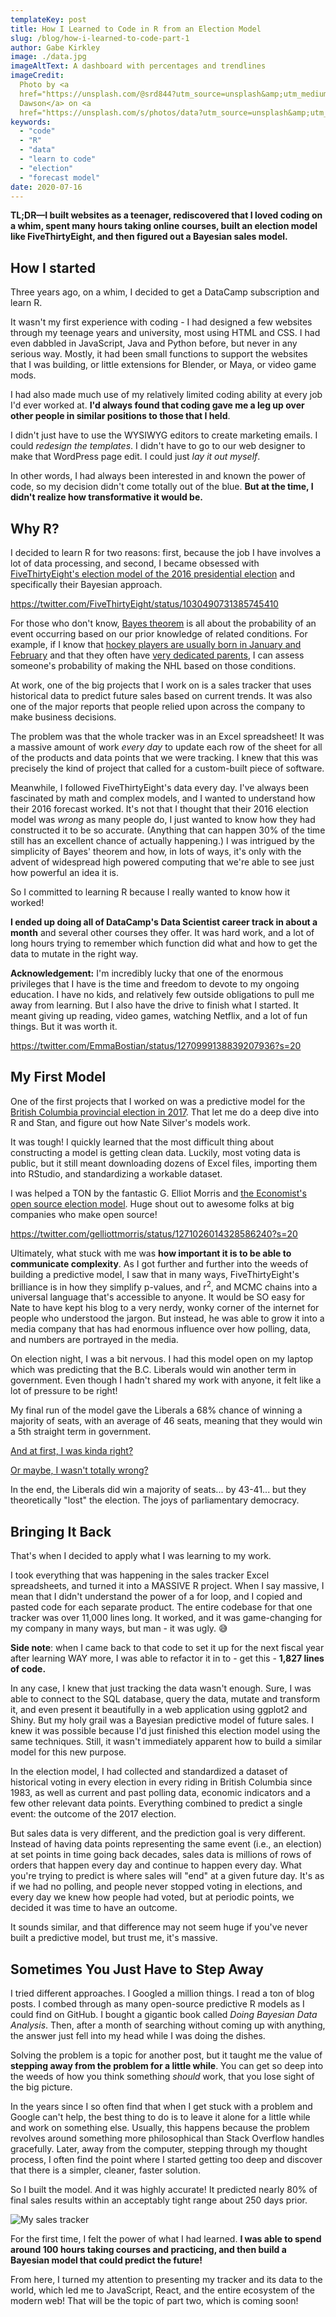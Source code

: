 ```yaml
---
templateKey: post
title: How I Learned to Code in R from an Election Model
slug: /blog/how-i-learned-to-code-part-1
author: Gabe Kirkley
image: ./data.jpg
imageAltText: A dashboard with percentages and trendlines
imageCredit:
  Photo by <a
  href="https://unsplash.com/@srd844?utm_source=unsplash&amp;utm_medium=referral&amp;utm_content=creditCopyText">Stephen
  Dawson</a> on <a
  href="https://unsplash.com/s/photos/data?utm_source=unsplash&amp;utm_medium=referral&amp;utm_content=creditCopyText">Unsplash</a>
keywords:
  - "code"
  - "R"
  - "data"
  - "learn to code"
  - "election"
  - "forecast model"
date: 2020-07-16
---
```


**TL;DR—I built websites as a teenager, rediscovered that I loved coding on a
whim, spent many hours taking online courses, built an election model like
FiveThirtyEight, and then figured out a Bayesian sales model.**

## How I started

Three years ago, on a whim, I decided to get a DataCamp subscription and learn
R.

It wasn't my first experience with coding - I had designed a few websites
through my teenage years and university, most using HTML and CSS. I had even
dabbled in JavaScript, Java and Python before, but never in any serious way.
Mostly, it had been small functions to support the websites that I was building,
or little extensions for Blender, or Maya, or video game mods.

I had also made much use of my relatively limited coding ability at every job
I'd ever worked at. **I'd always found that coding gave me a leg up over other
people in similar positions to those that I held**.

I didn't just have to use the WYSIWYG editors to create marketing emails. I
could _redesign the templates_. I didn't have to go to our web designer to make
that WordPress page edit. I could just _lay it out myself_.

In other words, I had always been interested in and known the power of code, so
my decision didn't come totally out of the blue. **But at the time, I didn't
realize how transformative it would be.**

## Why R?

I decided to learn R for two reasons: first, because the job I have involves a
lot of data processing, and second, I became obsessed with
[FiveThirtyEight's election model of the 2016 presidential election](https://projects.fivethirtyeight.com/2016-election-forecast/)
and specifically their Bayesian approach.

https://twitter.com/FiveThirtyEight/status/1030490731385745410

For those who don't know,
[Bayes theorem](https://en.wikipedia.org/wiki/Bayes%27_theorem) is all about the
probability of an event occurring based on our prior knowledge of related
conditions. For example, if I know that
[hockey players are usually born in January and February](https://www.nhl.com/mapleleafs/news/the-importance-of-a-players-birthday/c-536337)
and that they often have
[very dedicated parents](https://nationalpost.com/news/canada/canadian-roulette-why-some-parents-devote-everything-for-the-infinitesimal-chance-of-getting-their-kid-into-the-nhl),
I can assess someone's probability of making the NHL based on those conditions.

At work, one of the big projects that I work on is a sales tracker that uses
historical data to predict future sales based on current trends. It was also one
of the major reports that people relied upon across the company to make business
decisions.

The problem was that the whole tracker was in an Excel spreadsheet! It was a
massive amount of work _every day_ to update each row of the sheet for all of
the products and data points that we were tracking. I knew that this was
precisely the kind of project that called for a custom-built piece of software.

Meanwhile, I followed FiveThirtyEight's data every day. I've always been
fascinated by math and complex models, and I wanted to understand how their 2016
forecast worked. It's not that I thought that their 2016 election model was
_wrong_ as many people do, I just wanted to know how they had constructed it to
be so accurate. (Anything that can happen 30% of the time still has an excellent
chance of actually happening.) I was intrigued by the simplicity of Bayes'
theorem and how, in lots of ways, it's only with the advent of widespread high
powered computing that we're able to see just how powerful an idea it is.

So I committed to learning R because I really wanted to know how it worked!

**I ended up doing all of DataCamp's Data Scientist career track in about a
month** and several other courses they offer. It was hard work, and a lot of
long hours trying to remember which function did what and how to get the data to
mutate in the right way.

**Acknowledgement:** I'm incredibly lucky that one of the enormous privileges
that I have is the time and freedom to devote to my ongoing education. I have no
kids, and relatively few outside obligations to pull me away from learning. But
I also have the drive to finish what I started. It meant giving up reading,
video games, watching Netflix, and a lot of fun things. But it was worth it.

https://twitter.com/EmmaBostian/status/1270999138839207936?s=20

## My First Model

One of the first projects that I worked on was a predictive model for the
[British Columbia provincial election in 2017](https://en.wikipedia.org/wiki/2017_British_Columbia_general_election).
That let me do a deep dive into R and Stan, and figure out how Nate Silver's
models work.

It was tough! I quickly learned that the most difficult thing about constructing
a model is getting clean data. Luckily, most voting data is public, but it still
meant downloading dozens of Excel files, importing them into RStudio, and
standardizing a workable dataset.

I was helped a TON by the fantastic G. Elliot Morris and
[the Economist's open source election model](https://github.com/TheEconomist/us-potus-model).
Huge shout out to awesome folks at big companies who make open source!

https://twitter.com/gelliottmorris/status/1271026014328586240?s=20

Ultimately, what stuck with me was **how important it is to be able to
communicate complexity**. As I got further and further into the weeds of
building a predictive model, I saw that in many ways, FiveThirtyEight's
brilliance is in how they simplify p-values, and r<sup>2</sup>, and MCMC chains
into a universal language that's accessible to anyone. It would be SO easy for
Nate to have kept his blog to a very nerdy, wonky corner of the internet for
people who understood the jargon. But instead, he was able to grow it into a
media company that has had enormous influence over how polling, data, and
numbers are portrayed in the media.

On election night, I was a bit nervous. I had this model open on my laptop which
was predicting that the B.C. Liberals would win another term in government. Even
though I hadn't shared my work with anyone, it felt like a lot of pressure to be
right!

My final run of the model gave the Liberals a 68% chance of winning a majority
of seats, with an average of 46 seats, meaning that they would win a 5th
straight term in government.

[And at first, I was kinda right?](https://www.cbc.ca/news/canada/british-columbia/bc-election-2017-results-1.4107582)

[Or maybe, I wasn't totally wrong?](https://www.cbc.ca/news/canada/british-columbia/horgan-government-guichon-2017-1.4185204)

In the end, the Liberals did win a majority of seats... by 43-41... but they
theoretically "lost" the election. The joys of parliamentary democracy.

## Bringing It Back

That's when I decided to apply what I was learning to my work.

I took everything that was happening in the sales tracker Excel spreadsheets,
and turned it into a MASSIVE R project. When I say massive, I mean that I didn't
understand the power of a for loop, and I copied and pasted code for each
separate product. The entire codebase for that one tracker was over 11,000 lines
long. It worked, and it was game-changing for my company in many ways, but man -
it was ugly. 😅

**Side note**: when I came back to that code to set it up for the next fiscal
year after learning WAY more, I was able to refactor it in to - get this -
**1,827 lines of code.**

In any case, I knew that just tracking the data wasn't enough. Sure, I was able
to connect to the SQL database, query the data, mutate and transform it, and
even present it beautifully in a web application using ggplot2 and Shiny. But my
holy grail was a Bayesian predictive model of future sales. I knew it was
possible because I'd just finished this election model using the same
techniques. Still, it wasn't immediately apparent how to build a similar model
for this new purpose.

In the election model, I had collected and standardized a dataset of historical
voting in every election in every riding in British Columbia since 1983, as well
as current and past polling data, economic indicators and a few other relevant
data points. Everything combined to predict a single event: the outcome of the
2017 election.

But sales data is very different, and the prediction goal is very different.
Instead of having data points representing the same event (i.e., an election) at
set points in time going back decades, sales data is millions of rows of orders
that happen every day and continue to happen every day. What you're trying to
predict is where sales will "end" at a given future day. It's as if we had no
polling, and people never stopped voting in elections, and every day we knew how
people had voted, but at periodic points, we decided it was time to have an
outcome.

It sounds similar, and that difference may not seem huge if you've never built a
predictive model, but trust me, it's massive.

## Sometimes You Just Have to Step Away

I tried different approaches. I Googled a million things. I read a ton of blog
posts. I combed through as many open-source predictive R models as I could find
on GitHub. I bought a gigantic book called _Doing Bayesian Data Analysis_. Then,
after a month of searching without coming up with anything, the answer just fell
into my head while I was doing the dishes.

Solving the problem is a topic for another post, but it taught me the value of
**stepping away from the problem for a little while**. You can get so deep into
the weeds of how you think something _should_ work, that you lose sight of the
big picture.

In the years since I so often find that when I get stuck with a problem and
Google can't help, the best thing to do is to leave it alone for a little while
and work on something else. Usually, this happens because the problem revolves
around something more philosophical than Stack Overflow handles gracefully.
Later, away from the computer, stepping through my thought process, I often find
the point where I started getting too deep and discover that there is a simpler,
cleaner, faster solution.

So I built the model. And it was highly accurate! It predicted nearly 80% of
final sales results within an acceptably tight range about 250 days prior.

![My sales tracker](./revenueforecast.png)

For the first time, I felt the power of what I had learned. **I was able to
spend around 100 hours taking courses and practicing, and then build a Bayesian
model that could predict the future!**

From here, I turned my attention to presenting my tracker and its data to the
world, which led me to JavaScript, React, and the entire ecosystem of the modern
web! That will be the topic of part two, which is coming soon!
